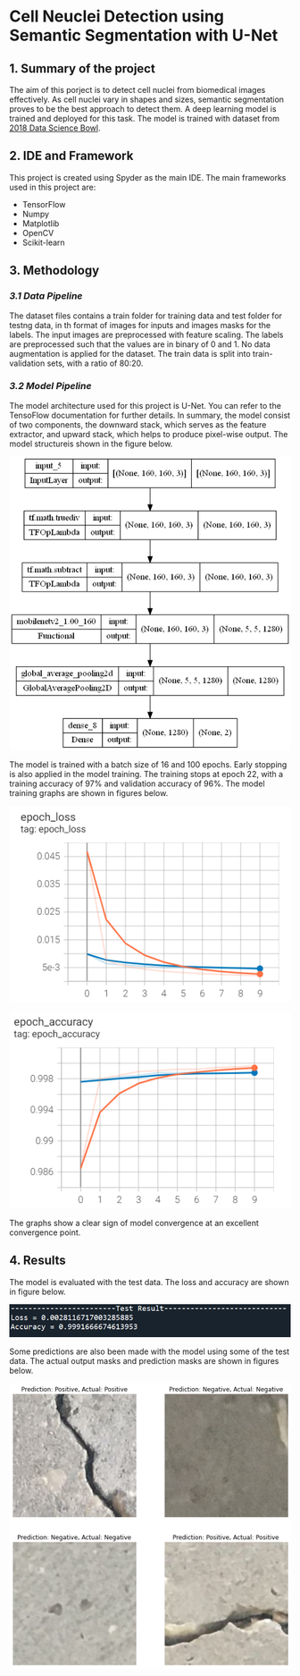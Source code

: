 # Cell Neuclei Detection using Semantic Segmentation with U-Net

## 1. Summary of the project
The aim of this porject is to detect cell nuclei from biomedical images effectively. As cell nuclei vary in shapes and sizes, semantic segmentation proves to be the best approach to detect them.
A deep learning model is trained and deployed for this task. The model is trained with dataset from [2018 Data Science Bowl](https://www.kaggle.com/c/data-science-bowl-2018).

## 2. IDE and Framework
This project is created using Spyder as the main IDE. The main frameworks used in this project are:
- TensorFlow
- Numpy
- Matplotlib
- OpenCV
- Scikit-learn

## 3. Methodology

### _3.1 Data Pipeline_
The dataset files contains a train folder for training data and test folder for testng data, in th format of images for inputs and images masks for the labels.
The input images are preprocessed with feature scaling. The labels are preprocessed such that the values are in binary of 0 and 1. No data augmentation is applied for the dataset.
The train data is split into train-validation sets, with a ratio of 80:20.

### _3.2 Model Pipeline_
The model architecture used for this project is U-Net. You can refer to the TensoFlow documentation for further details. In summary, the model consist of two components, the downward stack, 
which serves as the feature extractor, and upward stack, which helps to produce pixel-wise output. The model structureis shown in the figure below.

![alt text](https://github.com/paan234/AI05-repo-3/blob/main/Image/Model.png )

The model is trained with a batch size of 16 and 100 epochs. Early stopping is also applied in the model training. The training stops at epoch 22, with a training accuracy of
97% and validation accuracy of 96%. The model training graphs are shown in figures below.

![alt text](https://github.com/paan234/AI05-repo-3/blob/main/Image/loss_graph.png)

![alt text](https://github.com/paan234/AI05-repo-3/blob/main/Image/accuracy_graph.png)

The graphs show a clear sign of model convergence at an excellent convergence point.

## 4. Results
The model is evaluated with the test data. The loss and accuracy are shown in figure below.

![alt text](https://github.com/paan234/AI05-repo-3/blob/main/Image/Test_result.png)

Some predictions are also been made with the model using some of the test data. The actual output masks and prediction masks are shown in figures below.

![alt text](https://github.com/paan234/AI05-repo-3/blob/main/Image/Result.png)
